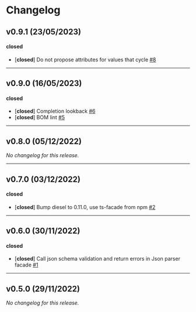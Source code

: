 # Changelog

## v0.9.1 (23/05/2023)

#### closed

- [**closed**] Do not propose attributes for values that cycle [#8](https://github.com/IBM/diesel-json/pull/8)

---

## v0.9.0 (16/05/2023)

#### closed

- [**closed**] Completion lookback [#6](https://github.com/IBM/diesel-json/pull/6)
- [**closed**] BOM lint [#5](https://github.com/IBM/diesel-json/pull/5)

---

## v0.8.0 (05/12/2022)
*No changelog for this release.*

---

## v0.7.0 (03/12/2022)

#### closed

- [**closed**] Bump diesel to 0.11.0, use ts-facade from npm [#2](https://github.com/IBM/diesel-json/pull/2)

---

## v0.6.0 (30/11/2022)

#### closed

- [**closed**] Call json schema validation and return errors in Json parser facade [#1](https://github.com/IBM/diesel-json/pull/1)

---

## v0.5.0 (29/11/2022)
*No changelog for this release.*
